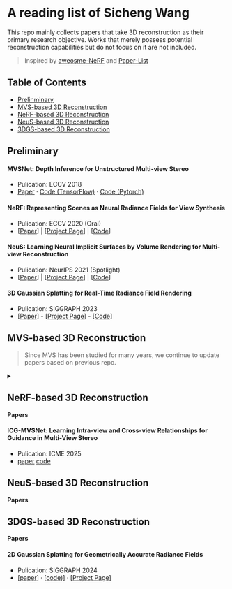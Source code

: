 # A reading list of Sicheng Wang

This repo mainly collects papers that take 3D reconstruction as their primary research objective. Works that merely possess potential reconstruction capabilities but do not focus on it are not included.

> Inspired by [aweosme-NeRF](https://github.com/awesome-NeRF/awesome-NeRF) and [Paper-List](https://github.com/YanjieZe/Paper-List?tab=readme-ov-file)


## Table of Contents
- [Prelinminary](#preliminary)
- [MVS-based 3D Reconstruction](#mvs-based-3d-reconstruction)
- [NeRF-based 3D Reconstruction](#nerf-based-3d-reconstruction)
- [NeuS-based 3D Reconstruction](#neus-based-3d-reconstruction)
- [3DGS-based 3D Reconstruction](#3dgs-based-3d-reconstruction)

## Preliminary

<summary><b></b></summary>


#### MVSNet: Depth Inference for Unstructured Multi-view Stereo  
- Pulication: ECCV 2018
- [Paper](https://arxiv.org/pdf/1804.02505) · [Code (TensorFlow)](https://github.com/YoYo000/MVSNet) · [Code (Pytorch)](https://github.com/xy-guo/MVSNet_pytorch)
  
#### NeRF: Representing Scenes as Neural Radiance Fields for View Synthesis
- Pulication: ECCV 2020 (Oral)
- [[Paper]([https://arxiv.org/pdf/1804.02505](https://arxiv.org/pdf/2003.08934))] | [[Project Page](https://www.matthewtancik.com/nerf)] | [[Code](https://github.com/bmild/nerf)]

#### NeuS: Learning Neural Implicit Surfaces by Volume Rendering for Multi-view Reconstruction
- Pulication: NeurIPS 2021 (Spotlight)
- [[Paper](https://arxiv.org/pdf/2106.10689)] | [[Project Page](https://lingjie0206.github.io/papers/NeuS/)] | [[Code](https://github.com/Totoro97/NeuS)]

#### 3D Gaussian Splatting for Real-Time Radiance Field Rendering
- Pulication: SIGGRAPH 2023
- [[Paper](https://repo-sam.inria.fr/fungraph/3d-gaussian-splatting/3d_gaussian_splatting_high.pdf)] - [[Project Page](https://repo-sam.inria.fr/fungraph/3d-gaussian-splatting/)] - [[Code](https://github.com/graphdeco-inria/gaussian-splatting)]

</details>

## MVS-based 3D Reconstruction
> Since MVS has been studied for many years, we continue to update papers based on previous repo.
<details>
<summary><b></b></summary>

#### Before Papers  
- [Awesome-MVS](https://github.com/walsvid/Awesome-MVS)

#### ICG-MVSNet: Learning Intra-view and Cross-view Relationships for Guidance in Multi-View Stereo
- Pulication: ICME 2025
- [paper](https://arxiv.org/pdf/2503.21525) [code](https://github.com/YuhsiHu/ICG-MVSNet)

</details>


## NeRF-based 3D Reconstruction

<summary><b>Papers</b></summary>

#### ICG-MVSNet: Learning Intra-view and Cross-view Relationships for Guidance in Multi-View Stereo
- Pulication: ICME 2025
- [paper](https://arxiv.org/pdf/2503.21525) [code](https://github.com/YuhsiHu/ICG-MVSNet)

</details>

## NeuS-based 3D Reconstruction

<summary><b>Papers</b></summary>

</details>

## 3DGS-based 3D Reconstruction

<summary><b>Papers</b></summary>

#### 2D Gaussian Splatting for Geometrically Accurate Radiance Fields 
- Pulication: SIGGRAPH 2024
- [[paper]([https://arxiv.org/pdf/2503.21525](https://arxiv.org/pdf/2403.17888))] · [[code](https://github.com/hbb1/2d-gaussian-splatting))] · [[Project Page](https://niujinshuchong.github.io/gaussian-opacity-fields/)] 

</details>
